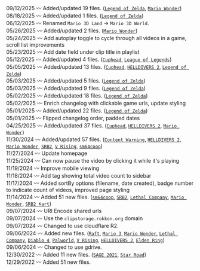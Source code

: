 09/12/2025 〰 Added/updated 19 files. ([`Legend of Zelda`](RPG/Legend%20of%20Zelda), [`Mario Wonder`](Mario/Mario%20Wonder))  
08/18/2025 〰 Added/updated 1 files. ([`Legend of Zelda`](RPG/Legend%20of%20Zelda))  
06/12/2025 〰 Renamed `Mario 3D Land` → `Mario 3D World`.  
05/26/2025 〰 Added/updated 2 files. ([`Mario Wonder`](Mario/Mario%20Wonder))  
05/24/2025 〰 Add autoplay toggle to cycle through all videos in a game, scroll list improvements  
05/23/2025 〰 Add date field under clip title in playlist  
05/12/2025 〰 Added/updated 4 files. ([`Cuphead`](Platformer/Cuphead), [`League of Legends`](MOBA/League%20of%20Legends))  
05/05/2025 〰 Added/updated 13 files. ([`Cuphead`](Platformer/Cuphead), [`HELLDIVERS 2`](Shooter/HELLDIVERS%202), [`Legend of Zelda`](RPG/Legend%20of%20Zelda))  
05/03/2025 〰 Added/updated 5 files. ([`Legend of Zelda`](RPG/Legend%20of%20Zelda))  
05/03/2025 〰 Added/updated 9 files. ([`Legend of Zelda`](RPG/Legend%20of%20Zelda))  
05/02/2025 〰 Added/updated 18 files. ([`Legend of Zelda`](RPG/Legend%20of%20Zelda))  
05/02/2025 〰 Enrich changelog with clickable game urls, update styling  
05/01/2025 〰 Added/updated 22 files. ([`Legend of Zelda`](RPG/Legend%20of%20Zelda))  
05/01/2025 〰 Flipped changelog order, padded dates  
04/25/2025 〰 Added/updated 37 files. ([`Cuphead`](Platformer/Cuphead), [`HELLDIVERS 2`](Shooter/HELLDIVERS%202), [`Mario Wonder`](Mario/Mario%20Wonder))  
11/30/2024 〰 Added/updated 57 files. ([`Content Warning`](Party/Content%20Warning), [`HELLDIVERS 2`](Shooter/HELLDIVERS%202), [`Mario Wonder`](Mario/Mario%20Wonder), [`SRB2`](Sonic/SRB2), [`V Rising`](RPG/V%20Rising), [`sm64coop`](Mario/sm64coop))  
11/27/2024 〰 Update homepage  
11/25/2024 〰 Can now pause the video by clicking it while it's playing  
11/19/2024 〰 Improve mobile viewing  
11/18/2024 〰 Add tag showing total video count to sidebar  
11/17/2024 〰 Added sortBy options (filename, date created), badge number to indicate count of videos, improved page styling  
11/14/2024 〰 Added 51 new files. ([`sm64coop`](Mario/sm64coop), [`SRB2`](Sonic/SRB2), [`Lethal Company`](Party/Lethal%20Company), [`Mario Wonder`](Mario/Mario%20Wonder), [`SRB2 Kart`](Kart/SRB2%20Kart))  
09/07/2024 〰 URI Encode shared urls  
09/07/2024 〰 Use the `clipstorage.rokkon.org` domain  
09/07/2024 〰 Changed to use cloudflare R2.  
09/06/2024 〰 Added new files. ([`Raft`](Adventure/Raft), [`Mario 3`](Mario/Mario%203), [`Mario Wonder`](Mario/Mario%20Wonder), [`Lethal Company`](Party/Lethal%20Company), [`Diablo 4`](RPG/Diablo%204), [`Palworld`](RPG/Palworld), [`V Rising`](RPG/V%20Rising), [`HELLDIVERS 2`](Shooter/HELLDIVERS%202), [`Elden Ring`](Souls/Elden%20Ring))  
09/06/2024 〰 Changed to use gdrive.  
12/30/2022 〰 Added 11 new files. ([`SAGE 2021`](Sonic/SAGE%202021), [`Star Road`](Mario/Star%20Road))  
12/29/2022 〰 Added 51 new files.  